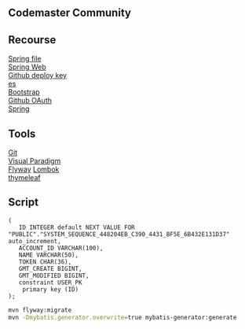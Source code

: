 ## Codemaster Community

## Recourse
[Spring file](https://spring.io/guides)  
[Spring Web](https://spring.io/guides/gs/serving-web-content/)  
[Github deploy key](https://developer.github.com/v3/guides/managing-deploy-keys/#deploy-keys)  
[es](https://elasticsearch.cn/explore)  
[Bootstrap](https://v3.bootcss.com/getting-started/)  
[Github OAuth](https://developer.github.com/apps/building-oauth-apps/creating-an-oauth-app/)  
[Spring](https://docs.spring.io/spring-boot/docs/2.2.0.RC1/reference/htmlsingle/#boot-features-embedded-database-support)
## Tools
[Git](https://git-scm.com/download_)  
[Visual Paradigm](https://www.visual-paradigm.com_)  
[Flyway](https://flywaydb.org/getstarted/firststeps/maven) 
[Lombok](https://www.projectlombok.org)  
[thymeleaf](https://www.thymeleaf.org/doc/tutorials/3.0/usingthymeleaf.html)

## Script
```create table USER
(
   ID INTEGER default NEXT VALUE FOR "PUBLIC"."SYSTEM_SEQUENCE_448204EB_C390_4431_BF5E_6B432E131D37" auto_increment,
   ACCOUNT_ID VARCHAR(100),
   NAME VARCHAR(50),
   TOKEN CHAR(36),
   GMT_CREATE BIGINT,
   GMT_MODIFIED BIGINT,
   constraint USER_PK
   	primary key (ID)
);

```
```bash
mvn flyway:migrate
mvn -Dmybatis.generator.overwrite=true mybatis-generator:generate
```